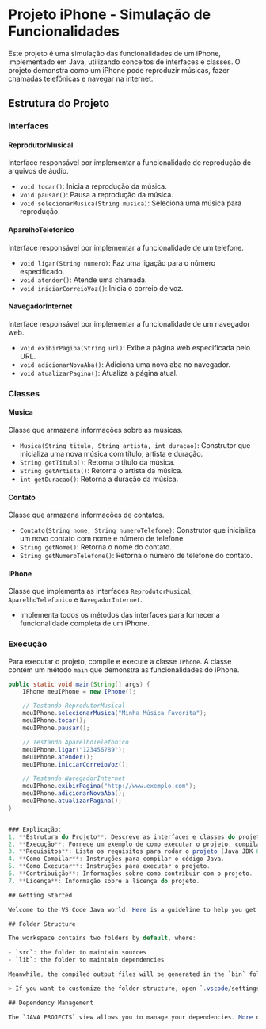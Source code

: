 # Projeto iPhone - Simulação de Funcionalidades

Este projeto é uma simulação das funcionalidades de um iPhone, implementado em Java, utilizando conceitos de interfaces e classes. O projeto demonstra como um iPhone pode reproduzir músicas, fazer chamadas telefônicas e navegar na internet.

## Estrutura do Projeto

### Interfaces

#### ReprodutorMusical
Interface responsável por implementar a funcionalidade de reprodução de arquivos de áudio.
- `void tocar()`: Inicia a reprodução da música.
- `void pausar()`: Pausa a reprodução da música.
- `void selecionarMusica(String musica)`: Seleciona uma música para reprodução.

#### AparelhoTelefonico
Interface responsável por implementar a funcionalidade de um telefone.
- `void ligar(String numero)`: Faz uma ligação para o número especificado.
- `void atender()`: Atende uma chamada.
- `void iniciarCorreioVoz()`: Inicia o correio de voz.

#### NavegadorInternet
Interface responsável por implementar a funcionalidade de um navegador web.
- `void exibirPagina(String url)`: Exibe a página web especificada pelo URL.
- `void adicionarNovaAba()`: Adiciona uma nova aba no navegador.
- `void atualizarPagina()`: Atualiza a página atual.

### Classes

#### Musica
Classe que armazena informações sobre as músicas.
- `Musica(String titulo, String artista, int duracao)`: Construtor que inicializa uma nova música com título, artista e duração.
- `String getTitulo()`: Retorna o título da música.
- `String getArtista()`: Retorna o artista da música.
- `int getDuracao()`: Retorna a duração da música.

#### Contato
Classe que armazena informações de contatos.
- `Contato(String nome, String numeroTelefone)`: Construtor que inicializa um novo contato com nome e número de telefone.
- `String getNome()`: Retorna o nome do contato.
- `String getNumeroTelefone()`: Retorna o número de telefone do contato.

#### IPhone
Classe que implementa as interfaces `ReprodutorMusical`, `AparelhoTelefonico` e `NavegadorInternet`.
- Implementa todos os métodos das interfaces para fornecer a funcionalidade completa de um iPhone.

### Execução

Para executar o projeto, compile e execute a classe `IPhone`. A classe contém um método `main` que demonstra as funcionalidades do iPhone.

```java
public static void main(String[] args) {
    IPhone meuIPhone = new IPhone();

    // Testando ReprodutorMusical
    meuIPhone.selecionarMusica("Minha Música Favorita");
    meuIPhone.tocar();
    meuIPhone.pausar();

    // Testando AparelhoTelefonico
    meuIPhone.ligar("123456789");
    meuIPhone.atender();
    meuIPhone.iniciarCorreioVoz();

    // Testando NavegadorInternet
    meuIPhone.exibirPagina("http://www.exemplo.com");
    meuIPhone.adicionarNovaAba();
    meuIPhone.atualizarPagina();
}


### Explicação:
1. **Estrutura do Projeto**: Descreve as interfaces e classes do projeto, incluindo seus métodos.
2. **Execução**: Fornece um exemplo de como executar o projeto, compilando e rodando a classe `IPhone`.
3. **Requisitos**: Lista os requisitos para rodar o projeto (Java JDK 8 ou superior).
4. **Como Compilar**: Instruções para compilar o código Java.
5. **Como Executar**: Instruções para executar o projeto.
6. **Contribuição**: Informações sobre como contribuir com o projeto.
7. **Licença**: Informação sobre a licença do projeto.

## Getting Started

Welcome to the VS Code Java world. Here is a guideline to help you get started to write Java code in Visual Studio Code.

## Folder Structure

The workspace contains two folders by default, where:

- `src`: the folder to maintain sources
- `lib`: the folder to maintain dependencies

Meanwhile, the compiled output files will be generated in the `bin` folder by default.

> If you want to customize the folder structure, open `.vscode/settings.json` and update the related settings there.

## Dependency Management

The `JAVA PROJECTS` view allows you to manage your dependencies. More details can be found [here](https://github.com/microsoft/vscode-java-dependency#manage-dependencies).
